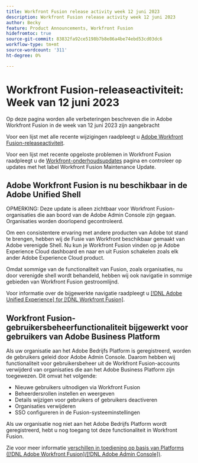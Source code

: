 ```yaml
---
title: Workfront Fusion release activity week 12 juni 2023
description: Workfront Fusion release activity week 12 juni 2023
author: Becky
feature: Product Announcements, Workfront Fusion
hidefromtoc: true
source-git-commit: 83832fa92ce5198b7b8e86a4be74ebd53cd03dc6
workflow-type: tm+mt
source-wordcount: '311'
ht-degree: 0%

---
```


# Workfront Fusion-releaseactiviteit: Week van 12 juni 2023

Op deze pagina worden alle verbeteringen beschreven die in Adobe Workfront Fusion in de week van 12 juni 2023 zijn aangebracht

Voor een lijst met alle recente wijzigingen raadpleegt u [Adobe Workfront Fusion-releaseactiviteit](../../../product-announcements/product-releases/fusion-release-activity/fusion-release-activity.md).

Voor een lijst met recente opgeloste problemen in Workfront Fusion raadpleegt u de [Workfront-onderhoudsupdates](https://experienceleague.adobe.com/docs/workfront-known-issues/releases/current-updates.html) pagina en controleer op updates met het label Workfront Fusion Maintenance Update.

## Adobe Workfront Fusion is nu beschikbaar in de Adobe Unified Shell

OPMERKING: Deze update is alleen zichtbaar voor Workfront Fusion-organisaties die aan boord van de Adobe Admin Console zijn gegaan. Organisaties worden doorlopend gecontroleerd.

Om een consistentere ervaring met andere producten van Adobe tot stand te brengen, hebben wij de Fusie van Workfront beschikbaar gemaakt van Adobe verenigde Shell. Nu kun je Workfront Fusion vinden op je Adobe Experience Cloud dashboard en naar en uit Fusion schakelen zoals elk ander Adobe Experience Cloud product.

Omdat sommige van de functionaliteit van Fusion, zoals organisaties, nu door verenigde shell wordt behandeld, hebben wij ook navigatie in sommige gebieden van Workfront Fusion gestroomlijnd.

Voor informatie over de bijgewerkte navigatie raadpleegt u [[!DNL Adobe Unified Experience] for [!DNL Workfront Fusion]](/help/quicksilver/workfront-fusion/fusion-in-admin-console/fusion-unified-experience.md).

## Workfront Fusion-gebruikersbeheerfunctionaliteit bijgewerkt voor gebruikers van Adobe Business Platform

Als uw organisatie aan het Adobe Bedrijfs Platform is geregistreerd, worden de gebruikers geleid door Adobe Admin Console. Daarom hebben wij functionaliteit voor gebruikersbeheer uit de Workfront Fusion-accounts verwijderd van organisaties die aan het Adobe Business Platform zijn toegewezen. Dit omvat het volgende:

* Nieuwe gebruikers uitnodigen via Workfront Fusion
* Beheerdersrollen instellen en weergeven
* Details wijzigen voor gebruikers of gebruikers deactiveren
* Organisaties verwijderen
* SSO configureren in de Fusion-systeeminstellingen

Als uw organisatie nog niet aan het Adobe Bedrijfs Platform wordt geregistreerd, hebt u nog toegang tot deze functionaliteit in Workfront Fusion.

Zie voor meer informatie [verschillen in toediening op basis van Platforms ([!DNL Adobe Workfront Fusion]/[!DNL Adobe Admin Console])](/help/quicksilver/workfront-fusion/fusion-in-admin-console/fusion-adobe-admin-console.md).




